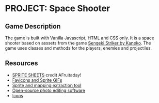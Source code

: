# PROJECT: Space Shooter
## Game Description
The game is built with Vanilla Javascript, HTML and CSS only.
It is a space shooter based on asssets from the game <a href="https://wikiheartexelica.fandom.com/wiki/Sengeki_Striker">Sengeki Striker by Kaneko</a>.
The game uses classes and methods for the players, enemies and projectiles.
## Resources
- <a href="https://www.spriters-resource.com/arcade/sengekistriker/">SPRITE SHEETS</a> credit AFruitaday!
- <a href="https://www.deviantart.com/leks2021/art/Ultima-Z-946482482">Favicons and Sprite GIFs</a>
- <a href="https://www.leshylabs.com/apps/sstool/">Sprite and mapping extraction tool</a>
- <a href="https://www.photopea.com/">Open-source photo editing software</a>
- <a href="https://www.iconexperience.com/i_collection/">Icons</a>


